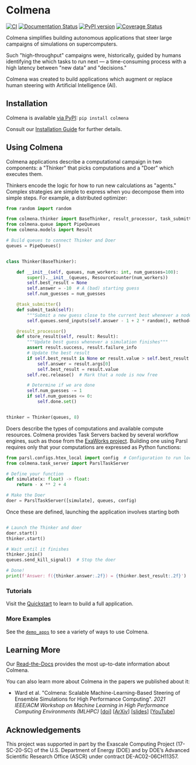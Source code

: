 # Colmena

[![CI](https://github.com/exalearn/colmena/actions/workflows/CI.yml/badge.svg)](https://github.com/exalearn/colmena/actions/workflows/CI.yml)
[![Documentation Status](https://readthedocs.org/projects/colmena/badge/?version=latest)](https://colmena.readthedocs.io/en/latest/?badge=latest)
[![PyPI version](https://badge.fury.io/py/colmena.svg)](https://badge.fury.io/py/colmena)
[![Coverage Status](https://coveralls.io/repos/github/exalearn/colmena/badge.svg?branch=master)](https://coveralls.io/github/exalearn/colmena?branch=master)

Colmena simplifies building autonomous applications that steer large campaigns of simulations on supercomputers.

Such "high-throughput" campaigns were, historically, 
guided by humans identifying the which tasks to run next &mdash; a time-consuming process with a high latency between "new data" and "decisions."

Colmena was created to build applications which augment or replace human steering with Artificial Intelligence (AI). 

## Installation

Colmena is available [via PyPI](): `pip install colmena`

Consult our [Installation Guide](https://colmena.readthedocs.io/en/latest/installation.html) for further details.

## Using Colmena

Colmena applications describe a computational campaign in two components: a "Thinker" that picks computations
and a "Doer" which executes them.

Thinkers encode the logic for how to run new calculations as "agents."
Complex strategies are simple to express when you decompose them into simple steps.
For example, a distributed optimizer:

```python
from random import random

from colmena.thinker import BaseThinker, result_processor, task_submitter, ResourceCounter
from colmena.queue import PipeQueues
from colmena.models import Result

# Build queues to connect Thinker and Doer
queues = PipeQueues()


class Thinker(BaseThinker):

    def __init__(self, queues, num_workers: int, num_guesses=100):
        super().__init__(queues, ResourceCounter(num_workers))
        self.best_result = None
        self.answer = -10  # A (bad) starting guess
        self.num_guesses = num_guesses

    @task_submitter()
    def submit_task(self):
        """Submit a new guess close to the current best whenever a node is free"""
        self.queues.send_inputs(self.answer - 1 + 2 * random(), method='simulate')

    @result_processor()
    def store_result(self, result: Result):
        """Update best guess whenever a simulation finishes"""
        assert result.success, result.failure_info
        # Update the best result
        if self.best_result is None or result.value > self.best_result:
            self.answer = result.args[0]
            self.best_result = result.value
        self.rec.release()  # Mark that a node is now free

        # Determine if we are done
        self.num_guesses -= 1
        if self.num_guesses <= 0:
            self.done.set()


thinker = Thinker(queues, 8)
```

Doers describe the types of computations and available compute resources.
Colmena provides Task Servers backed by several workflow engines, such as those from the [ExaWorks project](https://exaworks.org/).
Building one using Parsl requires only that your computations are expressed as Python functions:

```python
from parsl.configs.htex_local import config  # Configuration to run locally
from colmena.task_server import ParslTaskServer

# Define your function
def simulate(x: float) -> float:
    return - x ** 2 + 4

# Make the Doer
doer = ParslTaskServer([simulate], queues, config)
```

Once these are defined, launching the application involves starting both

```python

# Launch the Thinker and doer
doer.start()
thinker.start()

# Wait until it finishes
thinker.join()
queues.send_kill_signal()  # Stop the doer

# Done!
print(f'Answer: f({thinker.answer:.2f}) = {thinker.best_result:.2f}')
```

### Tutorials

Visit the [Quickstart](https://colmena.readthedocs.io/en/latest/quickstart.html) to learn to build a full application.

### More Examples

See the [`demo_apps`](./demo_apps) to see a variety of ways to use Colmena.

## Learning More

Our [Read-the-Docs](https://colmena.readthedocs.io/en/latest/) provides the most up-to-date information about Colmena.

You can also learn more about Colmena in the papers we published about it:

- Ward et al. "Colmena: Scalable Machine-Learning-Based Steering of Ensemble Simulations for High Performance Computing".
  _2021 IEEE/ACM Workshop on Machine Learning in High Performance Computing Environments (MLHPC)_
  [[doi](https://doi.org/10.1109/MLHPC54614.2021.00007)] [[ArXiv](https://arxiv.org/abs/2110.02827)]
  [[slides](https://www.researchgate.net/publication/357777568)]
  [[YouTube](https://youtu.be/-3KnbJcm-tQ)]

## Acknowledgements 

This project was supported in part by the Exascale Computing Project (17-SC-20-SC) of the U.S. Department of Energy (DOE) and by DOE’s Advanced Scientific Research Office (ASCR) under contract DE-AC02-06CH11357.
